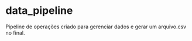 # data_pipeline

Pipeline de operações criado para gerenciar dados e gerar um arquivo.csv no final.
